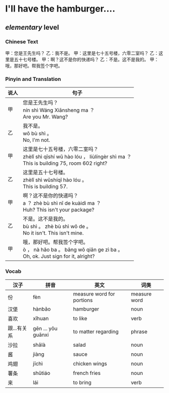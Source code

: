 # I'll have the hamburger....
## *elementary* level

### Chinese Text
甲：您是王先生吗？
乙：我不是。
甲：这里是七十五号楼，六零二室吗？
乙：这里是五十七号楼。
甲：啊？这不是你的快递吗？
乙：不是。这不是我的。
甲：哦，那好吧。帮我签个字吧。

### Pinyin and Translation
|说人|句子|
|----|----|
|甲|您是王先生吗？<br />nín shì Wáng Xiānsheng ma ？<br />Are you Mr. Wang?|
|乙|我不是。<br />wǒ bù shì 。<br />No, I'm not.|
|甲|这里是七十五号楼，六零二室吗？<br />zhèlǐ shì qīshí wǔ hào lóu ， liùlíngèr shì ma ？<br />This is building 75, room 602 right?|
|乙|这里是五十七号楼。<br />zhèlǐ shì wǔshíqī hào lóu 。<br />This is building 57.|
|甲|啊？这不是你的快递吗？<br />a ？ zhè bù shì nǐ de kuàidì ma ？<br />Huh? This isn't your package?|
|乙|不是。这不是我的。<br />bù shì 。 zhè bù shì wǒ de 。<br />No it isn't. This isn't mine.|
|甲|哦，那好吧。帮我签个字吧。<br />ò ， nà hǎo ba 。 bāng wǒ qiān ge zì ba 。<br />Oh, ok. Just sign for it, alright?|
### Vocab
|汉子|拼音|英文|词类|
|----|----|----|----|
|份|fèn|measure word for portions|measure word|
|汉堡|hànbǎo|hamburger|noun|
|喜欢|xǐhuan|to like|verb|
|跟...有关系|gēn ... yǒu guānxi|to matter regarding|phrase|
|沙拉|shālà|salad|noun|
|酱|jiàng|sauce|noun|
|鸡翅|jīchì|chicken wings|noun|
|薯条|shǔtiáo|french fries|noun|
|来|lái|to bring|verb|